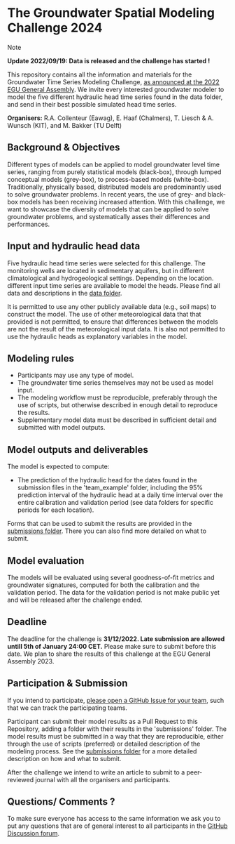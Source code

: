 # The Groundwater Spatial Modeling Challenge 2024

> [!NOTE]

**Update 2022/09/19: Data is released and the challenge has started !**

This repository contains all the information and materials for the Groundwater Time Series Modeling Challenge, [as 
announced at the 2022 EGU General Assembly](https://doi.org/10.5194/egusphere-egu22-12580). We invite every 
interested groundwater modeler to model the five different hydraulic head time series found in the data folder, and 
send in their best possible simulated head time series. 

**Organisers:** R.A. Collenteur (Eawag), E. Haaf (Chalmers), T. Liesch & A. Wunsch (KIT), and M. Bakker 
(TU Delft)

## Background & Objectives

Different types of models can be applied to model groundwater level time series, ranging from purely statistical 
models (black-box), through lumped conceptual models (grey-box), to process-based models (white-box). Traditionally, 
physically based, distributed models are predominantly used to solve groundwater problems. In recent years, the use 
of grey- and black-box models has been receiving increased attention. With this challenge, we want to showcase the 
diversity of models that can be applied to solve groundwater problems, and systematically asses their differences and 
performances.

## Input and hydraulic head data

Five hydraulic head time series were selected for this challenge. The monitoring wells are located in sedimentary 
aquifers, but in different climatological and hydrogeological settings. Depending on the location. different input 
time series are available to model the heads. Please find all data and descriptions in the [data folder](https://github.com/gwmodeling/challenge/tree/main/data).

It is permitted to use any other publicly available data (e.g., soil maps) to construct the model. The use of other 
meteorological data that that provided is not permitted, to ensure that differences between the models are not the 
result of the meteorological input data. It is also not permitted to use the hydraulic heads as explanatory 
variables in the model.

## Modeling rules

- Participants may use any type of model.
- The groundwater time series themselves may not be used as model input.
- The modeling workflow must be reproducible, preferably through the use of scripts, but otherwise described in 
  enough detail to reproduce the results.
- Supplementary model data must be described in sufficient detail and submitted with model outputs.

## Model outputs and deliverables

The model is expected to compute: 

-	The prediction of the hydraulic head for the dates found in the submission files in the  'team_example' folder, 
    including the 95% prediction interval of the hydraulic head at a daily time interval over the entire 
     calibration and validation period (see data folders for specific periods for each location).

Forms that can be used to submit the results are provided in the [submissions folder](https://github.com/gwmodeling/challenge/tree/main/submissions). 
There you can also find more detailed on what to submit.

## Model evaluation

The models will be evaluated using several goodness-of-fit metrics and groundwater signatures, computed for both the 
calibration and the validation period. The data for the validation period is not make public yet and will be 
released after the challenge ended.

## Deadline

The deadline for the challenge is **31/12/2022. Late submission are allowed untill 5th of January 24:00 CET.** Please make sure to submit before this date. We plan to share the results of this challenge at the EGU General Assembly 2023.

## Participation & Submission
If you intend to participate, [please open a GitHub Issue for your team](https://github.com/gwmodeling/challenge/issues), such that we can track the participating teams.

Participant can submit their model results as a Pull Request to this Repository, adding a folder with their results 
in the 'submissions' folder. The model results must be submitted in a way that they are reproducible, either through 
the use of scripts (preferred) or detailed description of the modeling process. See the [submissions folder](https://github.com/gwmodeling/challenge/tree/main/submissions) for a more detailed description on how and what to submit.

After the challenge we intend to write an article to submit to a peer-reviewed journal with all the organisers and participants.

## Questions/ Comments ?

To make sure everyone has access to the same information we ask you to put any questions that are of general 
interest to all participants in the [GitHub Discussion forum](https://github.com/gwmodeling/challenge/discussions).



